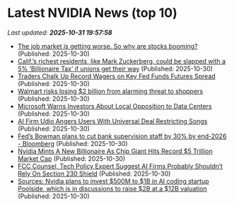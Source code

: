 # Latest NVIDIA News (top 10)
_Last updated: **2025-10-31 19:57:58**_

- [The job market is getting worse. So why are stocks booming?](https://www.vox.com/politics/466680/stock-market-today-federal-reserve-jobs-unemployment-inflation) (Published: 2025-10-30)
- [Calif.’s richest residents, like Mark Zuckerberg, could be slapped with a 5% ‘Billionaire Tax’ if unions get their way](https://nypost.com/2025/10/30/us-news/calif-s-richest-residents-could-be-slapped-with-a-billionaire-tax-if-unions-get-their-way/) (Published: 2025-10-30)
- [Traders Chalk Up Record Wagers on Key Fed Funds Futures Spread](https://biztoc.com/x/955e1131e3991e7b) (Published: 2025-10-30)
- [Walmart risks losing $2 billion from alarming threat to shoppers](https://biztoc.com/x/689a9eb09431b973) (Published: 2025-10-30)
- [Microsoft Warns Investors About Local Opposition to Data Centers](https://biztoc.com/x/cb83003846ed77e0) (Published: 2025-10-30)
- [AI Firm Udio Angers Users With Universal Deal Restricting Songs](https://biztoc.com/x/4a56f41858434f1b) (Published: 2025-10-30)
- [Fed’s Bowman plans to cut bank supervision staff by 30% by end-2026 - Bloomberg](https://biztoc.com/x/b8863c1b0123bd56) (Published: 2025-10-30)
- [Nvidia Mints A New Billionaire As Chip Giant Hits Record $5 Trillion Market Cap](https://biztoc.com/x/d70f46f985ac69a8) (Published: 2025-10-30)
- [FCC Counsel, Tech Policy Expert Suggest AI Firms Probably Shouldn’t Rely On Section 230 Shield](https://dailycaller.com/2025/10/30/neil-chilson-adam-candeub-section-230-daily-caller-america-first-ai/) (Published: 2025-10-30)
- [Sources: Nvidia plans to invest $500M to $1B in AI coding startup Poolside, which is in discussions to raise $2B at a $12B valuation](https://biztoc.com/x/6be6bc8c25f92707) (Published: 2025-10-30)
